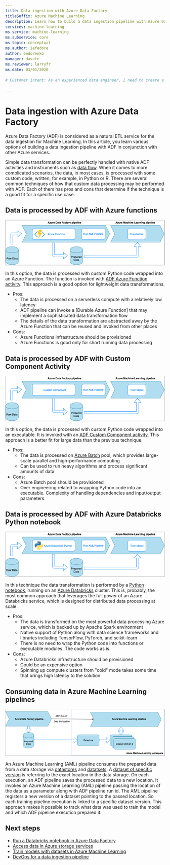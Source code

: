 ```yaml
---
title: Data ingestion with Azure Data Factory
titleSuffix: Azure Machine Learning
description: Learn how to build a data ingestion pipeline with Azure Data Factory.
services: machine-learning
ms.service: machine-learning
ms.subservice: core
ms.topic: conceptual
ms.author: iefedore
author: eedorenko
manager: davete
ms.reviewer: larryfr
ms.date: 03/01/2020

# Customer intent: As an experienced data engineer, I need to create a production data ingestion pipeline for the data used to train my models.

---
```


# Data ingestion with Azure Data Factory

Azure Data Factory (ADF) is considered as a natural ETL service for the data ingestion for Machine Learning. In this article, you learn various options of building a data ingestion pipeline with ADF in conjunction with other Azure services.

Simple data transformation can be perfectly handled with native ADF activities and instruments such as [data flow](https://docs.microsoft.com/azure/data-factory/control-flow-execute-data-flow-activity). When it comes to more complicated scenarios, the data, in most cases, is processed with some custom code, written, for example, in Python or R.
There are several common techniques of how that custom data processing may be performed with ADF. Each of them has pros and cons that determine if the technique is a good fit for a specific use case.

## Data is processed by ADF with Azure functions

![adf-function](media/how-to-data-ingest-adf/adf-function.png)

In this option, the data is processed with custom Python code wrapped into an Azure Function. The function is invoked with [ADF Azure Function activity](https://docs.microsoft.com/azure/data-factory/control-flow-azure-function-activity). This approach is a good option for lightweight data transformations. 

* Pros:
    * The data is processed on a serverless compute with a relatively low latency
    * ADF pipeline can invoke a [Durable Azure Function] that may implement a sophisticated data transformation flow 
    * The details of the data transformation are abstracted away by the Azure Function that can be reused and invoked from other places
* Cons:
    * Azure Functions infrastructure should be provisioned
    * Azure Functions is good only for short running data processing

## Data is processed by ADF with Custom Component Activity

![adf-customcomponent](media/how-to-data-ingest-adf/adf-customcomponent.png)

In this option, the data is processed with custom Python code wrapped into an executable. It is invoked with an [ADF Custom Component activity](https://docs.microsoft.com/azure/data-factory/transform-data-using-dotnet-custom-activity). This approach is a better fit for large data than the previous technique.

* Pros:
    * The data is processed on [Azure Batch](https://docs.microsoft.com/azure/batch/batch-technical-overview) pool, which provides large-scale parallel and high-performance computing
    * Can be used to run heavy algorithms and process significant amounts of data
* Cons:
    * Azure Batch pool should be provisioned
    * Over engineering related to wrapping Python code into an executable. Complexity of handling dependencies and input/output parameters

## Data is processed by ADF with Azure Databricks Python notebook

![adf-databricks](media/how-to-data-ingest-adf/adf-databricks.png)

In this technique the data transformation is performed by a [Python notebook](https://docs.microsoft.com/azure/data-factory/transform-data-using-databricks-notebook), running on an [Azure Databricks](https://azure.microsoft.com/services/databricks/) cluster. This is, probably, the most common approach that leverages the full power of an Azure Databricks service, which is designed for distributed data processing at scale.

* Pros:
    * The data is transformed on the most powerful data processing Azure service, which is backed up by Apache Spark environment
    * Native support of Python along with data science frameworks and libraries including TensorFlow, PyTorch, and scikit-learn
    * There is no need to wrap the Python code into functions or executable modules. The code works as is.
* Cons:
    * Azure Databricks infrastructure should be provisioned
    * Could be an expensive option
    * Spinning up compute clusters from "cold" mode takes some time that brings high latency to the solution 
    

## Consuming data in Azure Machine Learning pipelines

![aml-dataset](media/how-to-data-ingest-adf/aml-dataset.png)

An Azure Machine Learning (AML) pipeline consumes the prepared data from a data storage via [datastores](https://docs.microsoft.com/azure/machine-learning/how-to-access-data#create-and-register-datastores) and [datatsets](https://docs.microsoft.com/azure/machine-learning/how-to-create-register-datasets). A [dataset of specific version](https://docs.microsoft.com/azure/machine-learning/how-to-version-track-datasets) is referring to the exact location in the data storage. On each execution, an ADF pipeline saves the processed data to a new location. It invokes an Azure Machine Learning (AML) pipeline passing the location of the data as a parameter along with ADF pipeline run id. The AML pipeline registers a new version of a dataset pointing to the passed location. So each training pipeline execution is linked to a specific dataset version. This approach makes it possible to track what data was used to train the model and which ADF pipeline execution prepared it.

## Next steps

* [Run a Databricks notebook in Azure Data Factory](https://docs.microsoft.com/azure/data-factory/transform-data-using-databricks-notebook)
* [Access data in Azure storage services](https://docs.microsoft.com/azure/machine-learning/how-to-access-data#create-and-register-datastores)
* [Train models with datasets in Azure Machine Learning](https://docs.microsoft.com/azure/machine-learning/how-to-train-with-datasets)
* [DevOps for a data ingestion pipeline](https://docs.microsoft.com/azure/machine-learning/how-to-cicd-data-ingestion)

